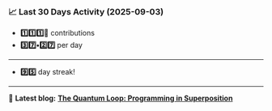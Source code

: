 <!--START_STATS-->
### 📈 Last 30 Days Activity (2025-09-03)  
- **1️⃣1️⃣1️⃣🎱** contributions  
- **3️⃣7️⃣•2️⃣7️⃣** per day
---
- **9️⃣5️⃣** day streak!
---
📝 **Latest blog:** [**The Quantum Loop: Programming in Superposition**](https://andriak.com/blog/quantum-loop)
<!--END_STATS-->
